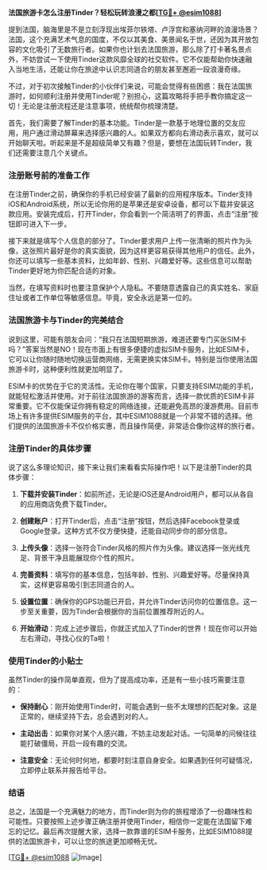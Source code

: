 **法国旅游卡怎么注册Tinder？轻松玩转浪漫之都[[TG💪+ @esim1088](https://t.me/s/esim1088)]**

提到法国，脑海里是不是立刻浮现出埃菲尔铁塔、卢浮宫和塞纳河畔的浪漫场景？法国，这个充满艺术气息的国度，不仅以其美食、美景闻名于世，还因为其开放包容的文化吸引了无数旅行者。如果你也计划去法国旅游，那么除了打卡著名景点外，不妨尝试一下使用Tinder这款风靡全球的社交软件。它不仅能帮助你快速融入当地生活，还能让你在旅途中认识志同道合的朋友甚至邂逅一段浪漫奇缘。

不过，对于初次接触Tinder的小伙伴们来说，可能会觉得有些困惑：我在法国旅游时，如何顺利注册并使用Tinder呢？别担心，这篇攻略将手把手教你搞定这一切！无论是注册流程还是注意事项，统统帮你梳理清楚。

首先，我们需要了解Tinder的基本功能。Tinder是一款基于地理位置的交友应用，用户通过滑动屏幕来选择感兴趣的人。如果双方都向右滑动表示喜欢，就可以开始聊天啦。听起来是不是超级简单又有趣？但是，要想在法国玩转Tinder，我们还需要注意几个关键点。

### 注册账号前的准备工作

在注册Tinder之前，确保你的手机已经安装了最新的应用程序版本。Tinder支持iOS和Android系统，所以无论你用的是苹果还是安卓设备，都可以下载并安装这款应用。安装完成后，打开Tinder，你会看到一个简洁明了的界面，点击“注册”按钮即可进入下一步。

接下来就是填写个人信息的部分了。Tinder要求用户上传一张清晰的照片作为头像，这张照片最好是你的真实面貌，因为这样更容易获得其他用户的信任。此外，你还可以填写一些基本资料，比如年龄、性别、兴趣爱好等。这些信息可以帮助Tinder更好地为你匹配合适的对象。

当然，在填写资料时也要注意保护个人隐私。不要随意透露自己的真实姓名、家庭住址或者工作单位等敏感信息。毕竟，安全永远是第一位的。

### 法国旅游卡与Tinder的完美结合

说到这里，可能有朋友会问：“我只在法国短期旅游，难道还要专门买张SIM卡吗？”答案当然是NO！现在市面上有很多便捷的虚拟SIM卡服务，比如ESIM卡，它可以让你随时随地切换运营商网络，无需更换实体SIM卡。特别是当你使用法国旅游卡时，这种便利性就更加明显了。

ESIM卡的优势在于它的灵活性。无论你在哪个国家，只要支持ESIM功能的手机，就能轻松激活并使用。对于前往法国旅游的游客而言，选择一款优质的ESIM卡非常重要。它不仅能保证你拥有稳定的网络连接，还能避免高昂的漫游费用。目前市场上有许多提供ESIM服务的平台，其中ESIM1088就是一个非常不错的选择。他们提供的法国旅游卡不仅价格实惠，而且操作简便，非常适合像你这样的旅行者。

### 注册Tinder的具体步骤

说了这么多理论知识，接下来让我们来看看实际操作吧！以下是注册Tinder的具体步骤：

1. **下载并安装Tinder**：如前所述，无论是iOS还是Android用户，都可以从各自的应用商店免费下载Tinder。
   
2. **创建账户**：打开Tinder后，点击“注册”按钮，然后选择Facebook登录或Google登录。这种方式不仅方便快捷，还能自动同步你的部分信息。

3. **上传头像**：选择一张符合Tinder风格的照片作为头像。建议选择一张光线充足、背景干净且能展现你个性的照片。

4. **完善资料**：填写你的基本信息，包括年龄、性别、兴趣爱好等。尽量保持真实，这样更容易吸引到志同道合的人。

5. **设置位置**：确保你的GPS功能已开启，并允许Tinder访问你的位置信息。这一步至关重要，因为Tinder会根据你的当前位置推荐附近的人。

6. **开始滑动**：完成上述步骤后，你就正式加入了Tinder的世界！现在你可以开始左右滑动，寻找心仪的Ta啦！

### 使用Tinder的小贴士

虽然Tinder的操作简单直观，但为了提高成功率，还是有一些小技巧需要注意的：

- **保持耐心**：刚开始使用Tinder时，可能会遇到一些不太理想的匹配对象。这是正常的，继续坚持下去，总会遇到对的人。
  
- **主动出击**：如果你对某个人感兴趣，不妨主动发起对话。一句简单的问候往往能打破僵局，开启一段有趣的交流。

- **注意安全**：无论何时何地，都要时刻注意自身安全。如果遇到任何可疑情况，立即停止联系并报告给平台。

### 结语

总之，法国是一个充满魅力的地方，而Tinder则为你的旅程增添了一份趣味性和可能性。只要按照上述步骤正确注册并使用Tinder，相信你一定能在法国留下难忘的记忆。最后再次提醒大家，选择一款靠谱的ESIM卡服务，比如ESIM1088提供的法国旅游卡，可以让您的旅途更加顺畅无忧。

[[TG💪+ @esim1088](https://t.me/s/esim1088) ![Image](https://i.postimg.cc/4NQfJmqS/Snipaste-2025-05-13-00-14-12.png)]